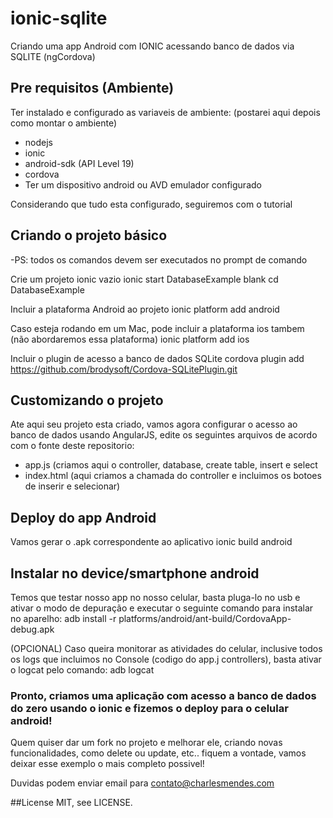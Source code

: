 # ionic-sqlite
Criando uma app Android com IONIC acessando banco de dados via SQLITE (ngCordova)

## Pre requisitos (Ambiente)
Ter instalado e configurado as variaveis de ambiente: 
(postarei aqui depois como montar o ambiente)
* nodejs
* ionic
* android-sdk (API Level 19)
* cordova
* Ter um dispositivo android ou AVD emulador configurado

Considerando que tudo esta configurado, seguiremos com o tutorial

## Criando o projeto básico
-PS: todos os comandos devem ser executados no prompt de comando

Crie um projeto ionic vazio
    ionic start DatabaseExample blank
    cd DatabaseExample
  
Incluir a plataforma Android ao projeto
    ionic platform add android

Caso esteja rodando em um Mac, pode incluir a plataforma ios tambem (não abordaremos essa plataforma)
    ionic platform add ios
  
Incluir o plugin de acesso a banco de dados SQLite
    cordova plugin add https://github.com/brodysoft/Cordova-SQLitePlugin.git

## Customizando o projeto
Ate aqui seu projeto esta criado, vamos agora configurar o acesso ao banco de dados usando AngularJS, edite os seguintes arquivos de acordo com o fonte deste repositorio:
* app.js (criamos aqui o controller, database, create table, insert e select
* index.html (aqui criamos a chamada do controller e incluimos os botoes de inserir e selecionar)

## Deploy do app Android
Vamos gerar o .apk correspondente ao aplicativo
    ionic build android
  
## Instalar no device/smartphone android
Temos que testar nosso app no nosso celular, basta pluga-lo no usb e ativar o modo de depuração e executar o seguinte comando para instalar no aparelho:
    adb install -r platforms/android/ant-build/CordovaApp-debug.apk
  
(OPCIONAL) Caso queira monitorar as atividades do celular, inclusive todos os logs que incluimos no Console (codigo do app.j controllers), basta ativar o logcat pelo comando:
    adb logcat

### Pronto, criamos uma aplicação com acesso a banco de dados do zero usando o ionic e fizemos o deploy para o celular android!
Quem quiser dar um fork no projeto e melhorar ele, criando novas funcionalidades, como delete ou update, etc.. fiquem a vontade, vamos deixar esse exemplo o mais completo possivel!

Duvidas podem enviar email para contato@charlesmendes.com

##License
MIT, see LICENSE.
